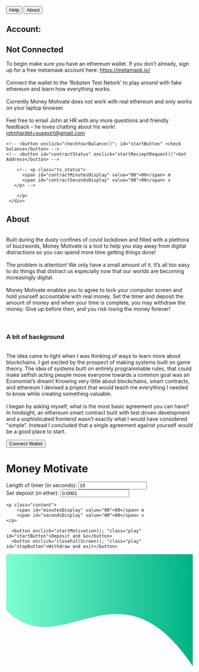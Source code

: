 <!DOCTYPE html>
<html>
<head>
<link rel="icon" href="img/LogoDraft.png">
<link rel="stylesheet" href="src/style.css">

<script src="https://cdn.jsdelivr.net/npm/web3@latest/dist/web3.min.js"></script>
<script src="src/contracts/moneyMotivate.json"> </script>
<script src="src/connect.js"> </script>
<script src="src/interact.js"> </script>
<script src="src/index.js"> </script>


<div class="header">
    <button id="aboutButton" onclick="tabToggle('help')" value="0" >Help</button>
    <button id="helpButton" onclick="tabToggle('about')" value="0" >About</button>
</div>


</head>
<body>

  <div id="help">
    <div class="headerDiv">
        <h2> Account: </h2>
        <h2 id="account" class= "accounts"> Not Connected </h2>
        <p> To begin make sure you have an ethereum wallet. If you don’t already, sign up for a free metamask account here: <a href="https://metamask.io/">https://metamask.io/</a>
        <br><br>
        Connect the wallet to the ‘Robsten Test Netork’ to play around with fake ethereum and learn how everything works.
        <br><br>
        Currently Money Motivate does not work with real ethereum and only works on your laptop browser. 
        <br><br>
        Feel free to email John at HR with any more questions and friendly feedback – he loves chatting about his work! <a href="mailto:johnhardet+support@gmail.com">johnhardet+support@gmail.com</a>

    <!-- <button onclick="checkYourBalance()"; id="startButton" >check balance</button> -->
    <!-- <button id="contractStatus" onclick="startRecieptRequest()">Get Address</button> -->

        <!-- <p class="tx_status">
          <span id="contractMinutesDisplay" value="00">00</span> m
          <span id="contractSecondsDisplay" value="00">00</span> s
       </p> -->
        
        </p>
     </div>
</div>

<div  id="about">
  <div class="headerDiv">
    <h2>About</h2>
    <p><br>
    Built during the dusty confines of covid lockdown and filled with a plethora of buzzwords, Money Motivate is a tool to help you stay away from digital distractions so you can spend more time getting things done!
    <br><br>
    The problem is attention! We only have a small amount of it. It’s all too easy to do things that distract us especially now that our worlds are becoming increasingly digital.
    <br><br>
    Money Motivate enables you to agree to lock your computer screen and hold yourself accountable with real money. Set the timer and deposit the amount of money and when your time is complete, you may withdraw the money. Give up before then, and you risk losing the money forever!
    <br><br><br>
    <h3>A bit of background</h3>  
    <br>
    The idea came to light when I was thinking of ways to learn more about blockchains. I got excited by the prospect of making systems built on game theory. The idea of systems built on entirely programmable rules, that could make selfish acting people move everyone towards a common goal was an Economist’s dream! Knowing very little about blockchains, smart contracts, and ethereum I devised a project that would teach me everything I needed to know while creating something valuable.
    <br><br>
    I began by asking myself, what is the most basic agreement you can have? In hindsight, an ethereum smart contract built with test driven development and a sophisticated frontend wasn’t exactly what I would have considered “simple”. Instead I concluded that a single agreement against yourself would be a good place to start.
    </p>
  </div>
</div>

</div>

<div class="container">
  <div class="check" id="ether">
    <p>
      <button class="connect" onclick="connectWallet()">Connect Wallet</button>
    </p>
  </div>
    <h1 class="title">Money Motivate</h1>
    <p>
      Length of timer (in seconds): <input type="number" id="timeText" value=15>
      <br>
      Set deposit (in ether): <input type="number" id="setDeposit" value=0.0001>
    </p>

    <p class="content">
        <span id="minutesDisplay" value="00">00</span> m
        <span id="secondsDisplay" value="00">00</span> s
    </p>

      <button onclick="startMotivation(); "class="play" id="startButton">Deposit and Go</button>
      <button onclick="closeFullScreen(); "class="play" id="stopButton">Withdraw and exit</button>
</div>

<!-- background -->
<svg viewBox="0 0 500 500" preserveAspectRatio="none">
    <defs>
        <linearGradient id="grad1" x1="0%" y1="0%" x2="100%" y2="0%">
          <stop offset="0%" style="stop-color:aquamarine;stop-opacity:1" />
          <stop offset="100%" style="stop-color:#00B285;stop-opacity:1" />
        </linearGradient>
    </defs>
    <path d="M0,150 C150,300 300,0 500,300 L500,00 L0,0 Z" fill="url(#grad1)" />
</svg>

<script src="src/afterLoad.js"> </script>

</body>
</html>